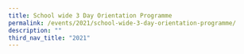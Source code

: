 ```yaml
---
title: School wide 3 Day Orientation Programme
permalink: /events/2021/school-wide-3-day-orientation-programme/
description: ""
third_nav_title: "2021"
---
```

